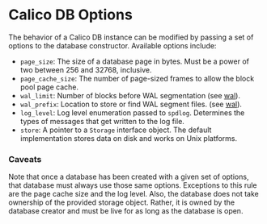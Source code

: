 # Calico DB Options
The behavior of a Calico DB instance can be modified by passing a set of options to the database constructor.
Available options include:

+ `page_size`: The size of a database page in bytes. 
Must be a power of two between 256 and 32768, inclusive.
+ `page_cache_size`: The number of page-sized frames to allow the block pool page cache.
+ `wal_limit`: Number of blocks before WAL segmentation (see [wal](./wal)).
+ `wal_prefix`: Location to store or find WAL segment files. (see [wal](./wal)).
+ `log_level`: Log level enumeration passed to `spdlog`. 
  Determines the types of messages that get written to the log file.
+ `store`: A pointer to a `Storage` interface object.
The default implementation stores data on disk and works on Unix platforms.

[//]: # (TODO: It would be nice to support Windows! I need help on this one...)

### Caveats
Note that once a database has been created with a given set of options, that database must always use those same options.
Exceptions to this rule are the page cache size and the log level.
Also, the database does not take ownership of the provided storage object.
Rather, it is owned by the database creator and must be live for as long as the database is open.